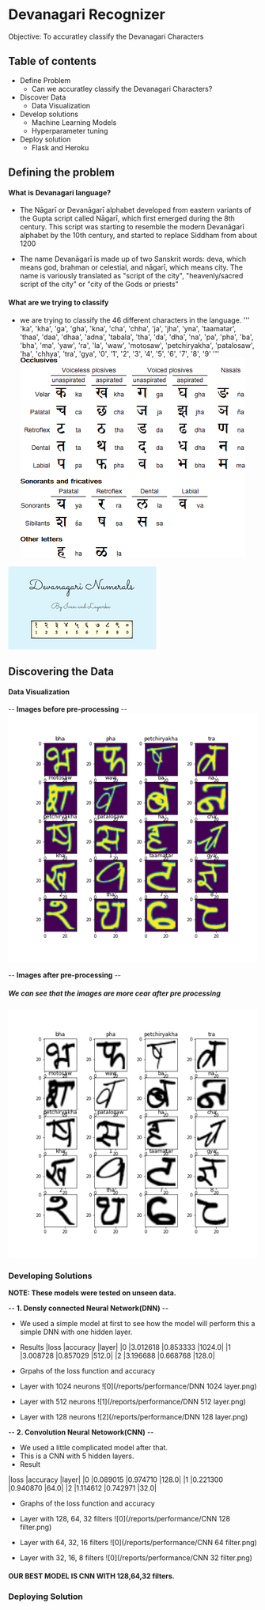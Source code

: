 # Devanagari Recognizer
Objective: To accuratley classify the Devanagari Characters



## Table of contents
- Define Problem
    - Can we accuratley classify the Devanagari Characters?
- Discover Data
    - Data Visualization
- Develop solutions
    - Machine Learning Models
    - Hyperparameter tuning
- Deploy solution
    - Flask and Heroku
    
## Defining the problem

#### What is Devanagari language?
- The Nāgarī or Devanāgarī alphabet developed from eastern variants of the Gupta script called Nāgarī, which first emerged during the 8th century. This script was starting to resemble the modern Devanāgarī alphabet by the 10th century, and started to replace Siddham from about 1200

- The name Devanāgarī is made up of two Sanskrit words: deva, which means god, brahman or celestial, and nāgarī, which means city. The name is variously translated as "script of the city", "heavenly/sacred script of the city" or "city of the Gods or priests" 

#### What are we trying to classify
- we are trying to classify the 46 different characters in the language.
''' 'ka', 'kha', 'ga', 'gha', 'kna', 'cha', 'chha', 'ja', 'jha', 'yna',
       'taamatar', 'thaa', 'daa', 'dhaa', 'adna', 'tabala', 'tha', 'da',
       'dha', 'na', 'pa', 'pha', 'ba', 'bha', 'ma', 'yaw', 'ra', 'la',
       'waw', 'motosaw', 'petchiryakha', 'patalosaw', 'ha', 'chhya',
       'tra', 'gya', '0', '1', '2', '3', '4', '5', '6', '7', '8', '9' '''
![Image of characters](/reports/figures/devanagari_cons.gif)

![Image of numbers](/reports/figures/index.png)

## Discovering the Data

#### Data Visualization
-- **Images before pre-processing** --
![Image before preprocessing](/reports/figures/char_plots.png)

-- **Images after pre-processing** --
##### We can see that the images are more cear after pre processing
![Image after preprocessing](/reports/figures/char_plots_binary.png)

### Developing Solutions

**NOTE: These models were tested on unseen data.**

-- **1. Densly connected Neural Network(DNN)** --

- We used a simple model at first to see how the model will perform this a simple DNN with one hidden layer.
- Results 
|loss |accuracy |layer|
 |0 |3.012618 |0.853333 |1024.0|
 |1 |3.008728 |0.857029 |512.0|
 |2 |3.196688 |0.668768 |128.0|
 
 - Grpahs of the loss function and accuracy 
 - Layer with 1024 neurons
 ![0](/reports/performance/DNN 1024 layer.png)
 
 - Layer with 512 neurons
 ![1](/reports/performance/DNN 512 layer.png)
 
 - Layer with 128 neurons
 ![2](/reports/performance/DNN 128 layer.png)
 
 -- **2. Convolution Neural Netowork(CNN)** --
 - We used a little complicated model after that.
 - This is a CNN with 5 hidden layers.
 - Result
 
 |loss |accuracy |layer|
 |0 |0.089015 |0.974710 |128.0|
 |1 |0.221300 |0.940870 |64.0|
 |2 |1.114612 |0.742971 |32.0|
 
 - Graphs of the loss function and accuracy
 - Layer with 128, 64, 32 filters
  ![0](/reports/performance/CNN 128 filter.png)
  
 - Layer with 64, 32, 16 filters
  ![0](/reports/performance/CNN 64 filter.png)

  - Layer with 32, 16, 8 filters
  ![0](/reports/performance/CNN 32 filter.png)
 
 #### OUR BEST MODEL IS CNN WITH 128,64,32 filters.
 
 ### Deploying Solution

 
 




